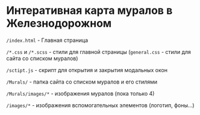 # Интеративная карта муралов в Железнодорожном

`/index.html` - Главная страница

`/*.css` и `/*.scss` - стили для главной страницы (`general.css` - стили для сайта со списком муралов)

`/sctipt.js` - скрипт для открытия и закрытия модальных окон

`/Murals/` - папка сайта со списком муралов и его стилями

`/Murals/images/*` - изображения муралов (пока только 4)

`/images/*` - изображения вспомогательных элементов (логотип, фоны...)
